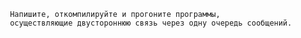	 Напишите, откомпилируйте и прогоните программы, 
	 осуществляющие двустороннюю связь через одну очередь сообщений.